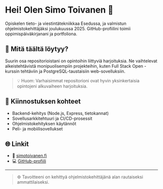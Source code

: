 # Hei! Olen Simo Toivanen 👋

Opiskelen tieto- ja viestintätekniikkaa Esedussa, ja valmistun ohjelmistokehittäjäksi joulukuussa 2025. GitHub-profiilini toimii oppimispäiväkirjanani ja portfoliona.

## 🔧 Mitä täältä löytyy?

Suurin osa repositorioistani on opintoihin liittyviä harjoituksia. Ne vaihtelevat alkeistehtävistä monipuolisempiin projekteihin, kuten Full Stack Open -kurssin tehtäviin ja PostgreSQL-taustaisiin web-sovelluksiin.

> 💡 Huom: Varhaisimmat repositorioni ovat hyvin yksinkertaisia opintojeni alkuvaiheen harjoituksia.

## 📌 Kiinnostuksen kohteet

- Backend-kehitys (Node.js, Express, tietokannat)
- Sovellusarkkitehtuuri ja CI/CD-prosessit
- Ohjelmistokehityksen käytännöt
- Peli- ja mobiilisovellukset

## 🌐 Linkit

- 🔗 [simotoivanen.fi](https://simotoivanen.fi)
- 💻 [GitHub-profiili](https://github.com/Toivanen03)

---

> ⚙️ Tavoitteeni on kehittyä ohjelmistokehittäjänä alan rautaiseksi ammattilaiseksi.
